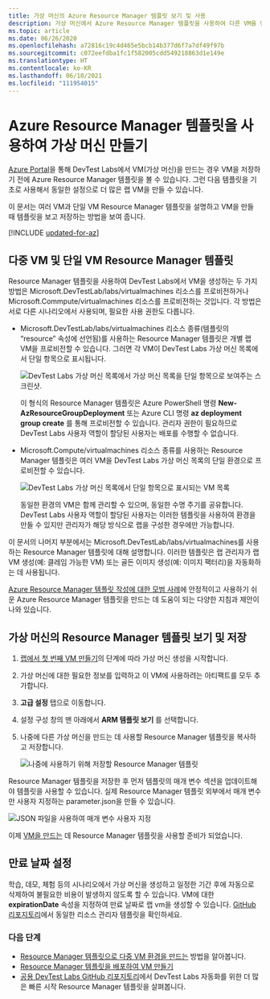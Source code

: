 ```yaml
---
title: 가상 머신의 Azure Resource Manager 템플릿 보기 및 사용
description: 가상 머신에서 Azure Resource Manager 템플릿을 사용하여 다른 VM을 만드는 방법을 알아봅니다.
ms.topic: article
ms.date: 06/26/2020
ms.openlocfilehash: a72816c19c4d465e5bcb14b377d6f7a7df49f97b
ms.sourcegitcommit: c072eefdba1fc1f582005cdd549218863d1e149e
ms.translationtype: HT
ms.contentlocale: ko-KR
ms.lasthandoff: 06/10/2021
ms.locfileid: "111954015"
---
```

# <a name="create-virtual-machines-using-an-azure-resource-manager-template"></a>Azure Resource Manager 템플릿을 사용하여 가상 머신 만들기 

[Azure Portal](https://go.microsoft.com/fwlink/p/?LinkID=525040)을 통해 DevTest Labs에서 VM(가상 머신)을 만드는 경우 VM을 저장하기 전에 Azure Resource Manager 템플릿을 볼 수 있습니다. 그런 다음 템플릿을 기초로 사용해서 동일한 설정으로 더 많은 랩 VM을 만들 수 있습니다.

이 문서는 여러 VM과 단일 VM Resource Manager 템플릿을 설명하고 VM을 만들 때 템플릿을 보고 저장하는 방법을 보여 줍니다.

[!INCLUDE [updated-for-az](../../includes/updated-for-az.md)]

## <a name="multi-vm-vs-single-vm-resource-manager-templates"></a>다중 VM 및 단일 VM Resource Manager 템플릿
Resource Manager 템플릿을 사용하여 DevTest Labs에서 VM을 생성하는 두 가지 방법은 Microsoft.DevTestLab/labs/virtualmachines 리소스를 프로비전하거나 Microsoft.Commpute/virtualmachines 리소스를 프로비전하는 것입니다. 각 방법은 서로 다른 시나리오에서 사용되며, 필요한 사용 권한도 다릅니다.

- Microsoft.DevTestLab/labs/virtualmachines 리소스 종류(템플릿의 “resource” 속성에 선언됨)를 사용하는 Resource Manager 템플릿은 개별 랩 VM을 프로비전할 수 있습니다. 그러면 각 VM이 DevTest Labs 가상 머신 목록에서 단일 항목으로 표시됩니다.

   ![DevTest Labs 가상 머신 목록에서 가상 머신 목록을 단일 항목으로 보여주는 스크린샷.](./media/devtest-lab-use-arm-template/devtestlab-lab-vm-single-item.png)

   이 형식의 Resource Manager 템플릿은 Azure PowerShell 명령 **New-AzResourceGroupDeployment** 또는 Azure CLI 명령 **az deployment group create** 를 통해 프로비전할 수 있습니다. 관리자 권한이 필요하므로 DevTest Labs 사용자 역할이 할당된 사용자는 배포를 수행할 수 없습니다. 

- Microsoft.Compute/virtualmachines 리소스 종류를 사용하는 Resource Manager 템플릿은 여러 VM을 DevTest Labs 가상 머신 목록의 단일 환경으로 프로비전할 수 있습니다.

   ![DevTest Labs 가상 머신 목록에서 단일 항목으로 표시되는 VM 목록](./media/devtest-lab-use-arm-template/devtestlab-lab-vm-single-environment.png)

   동일한 환경의 VM은 함께 관리할 수 있으며, 동일한 수명 주기를 공유합니다. DevTest Labs 사용자 역할이 할당된 사용자는 이러한 템플릿을 사용하여 환경을 만들 수 있지만 관리자가 해당 방식으로 랩을 구성한 경우에만 가능합니다.

이 문서의 나머지 부분에서는 Microsoft.DevTestLab/labs/virtualmachines를 사용하는 Resource Manager 템플릿에 대해 설명합니다. 이러한 템플릿은 랩 관리자가 랩 VM 생성(예: 클레임 가능한 VM) 또는 골든 이미지 생성(예: 이미지 팩터리)을 자동화하는 데 사용됩니다.

[Azure Resource Manager 템플릿 작성에 대한 모범 사례](../azure-resource-manager/templates/best-practices.md)에 안정적이고 사용하기 쉬운 Azure Resource Manager 템플릿을 만드는 데 도움이 되는 다양한 지침과 제안이 나와 있습니다.

## <a name="view-and-save-a-virtual-machines-resource-manager-template"></a>가상 머신의 Resource Manager 템플릿 보기 및 저장
1. [랩에서 첫 번째 VM 만들기](tutorial-create-custom-lab.md#add-a-vm-to-the-lab)의 단계에 따라 가상 머신 생성을 시작합니다.
1. 가상 머신에 대한 필요한 정보를 입력하고 이 VM에 사용하려는 아티팩트를 모두 추가합니다.
1. **고급 설정** 탭으로 이동합니다. 
1. 설정 구성 창의 맨 아래에서 **ARM 템플릿 보기** 를 선택합니다.
1. 나중에 다른 가상 머신을 만드는 데 사용할 Resource Manager 템플릿을 복사하고 저장합니다.

   ![나중에 사용하기 위해 저장할 Resource Manager 템플릿](./media/devtest-lab-use-arm-template/devtestlab-lab-copy-rm-template.png)

Resource Manager 템플릿을 저장한 후 먼저 템플릿의 매개 변수 섹션을 업데이트해야 템플릿을 사용할 수 있습니다. 실제 Resource Manager 템플릿 외부에서 매개 변수만 사용자 지정하는 parameter.json을 만들 수 있습니다. 

![JSON 파일을 사용하여 매개 변수 사용자 지정](./media/devtest-lab-use-arm-template/devtestlab-lab-custom-params.png)

이제 [VM을 만드는](devtest-lab-create-environment-from-arm.md) 데 Resource Manager 템플릿을 사용할 준비가 되었습니다.

## <a name="set-expiration-date"></a>만료 날짜 설정
학습, 데모, 체험 등의 시나리오에서 가상 머신을 생성하고 일정한 기간 후에 자동으로 삭제하여 불필요한 비용이 발생하지 않도록 할 수 있습니다. VM에 대한 **expirationDate** 속성을 지정하여 만료 날짜로 랩 vm을 생성할 수 있습니다. [GitHub 리포지토리](https://github.com/Azure/azure-devtestlab/tree/master/samples/DevTestLabs/QuickStartTemplates/101-dtl-create-vm-username-pwd-customimage-with-expiration)에서 동일한 리소스 관리자 템플릿을 확인하세요.



### <a name="next-steps"></a>다음 단계
* [Resource Manager 템플릿으로 다중 VM 환경을 만드는](devtest-lab-create-environment-from-arm.md) 방법을 알아봅니다.
* [Resource Manager 템플릿을 배포하여 VM 만들기](devtest-lab-create-environment-from-arm.md#automate-deployment-of-environments)
* [공용 DevTest Labs GitHub 리포지토리](https://github.com/Azure/azure-quickstart-templates)에서 DevTest Labs 자동화를 위한 더 많은 빠른 시작 Resource Manager 템플릿을 살펴봅니다.